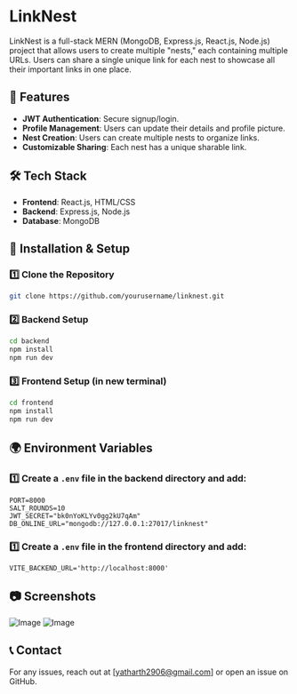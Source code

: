 # LinkNest
LinkNest is a full-stack MERN (MongoDB, Express.js, React.js, Node.js) project that allows users to create multiple "nests," each containing multiple URLs. 
Users can share a single unique link for each nest to showcase all their important links in one place.

## 🎯 Features
- **JWT Authentication**: Secure signup/login.
- **Profile Management**: Users can update their details and profile picture.
- **Nest Creation**: Users can create multiple nests to organize links.
- **Customizable Sharing**: Each nest has a unique sharable link.

## 🛠️ Tech Stack
- **Frontend**: React.js, HTML/CSS
- **Backend**: Express.js, Node.js
- **Database**: MongoDB

## 🚀 Installation & Setup

### 1️⃣ Clone the Repository
```sh
git clone https://github.com/yourusername/linknest.git
```

### 2️⃣ Backend Setup
```sh
cd backend
npm install
npm run dev
```

### 3️⃣ Frontend Setup (in new terminal)
```sh
cd frontend
npm install
npm run dev
```

## 🌍 Environment Variables

### 1️⃣ Create a `.env` file in the backend directory and add:
```
PORT=8000
SALT_ROUNDS=10
JWT_SECRET="bk0nYoKLYv0gg2kU7qAm"
DB_ONLINE_URL="mongodb://127.0.0.1:27017/linknest"
```

### 1️⃣ Create a `.env` file in the frontend directory and add:
```
VITE_BACKEND_URL='http://localhost:8000'
```

## 📷 Screenshots
![Image](https://github.com/user-attachments/assets/8d8d2798-6639-44e5-b331-42c3e3da153b)
![Image](https://github.com/user-attachments/assets/7fe9543c-8d9d-4474-bbd9-17d880c5bf43)

## 📞 Contact
For any issues, reach out at [yatharth2906@gmail.com] or open an issue on GitHub.

